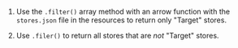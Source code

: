 1. Use the `.filter()` array method with an arrow function with the `stores.json` file in the resources to return only "Target" stores.

2. Use `.filer()` to return all stores that are _not_ "Target" stores.